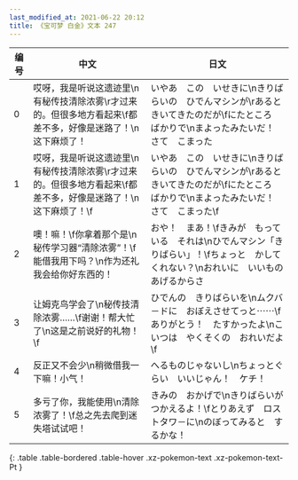 ```yaml
---
last_modified_at: 2021-06-22 20:12
title: 《宝可梦 白金》文本 247
---
```

| 编号 | 中文 | 日文 |
| ---- | ---- | ---- |
| 0 | 哎呀，我是听说这遗迹里\n有秘传技清除浓雾\r才过来的。但很多地方看起来\f都差不多，好像是迷路了！\n这下麻烦了！ | いやあ　この　いせきに\nきりばらいの　ひでんマシンが\rあると　きいてきたのだが\fにたところ　ばかりで\nまよったみたいだ！　さて　こまった |
| 1 | 哎呀，我是听说这遗迹里\n有秘传技清除浓雾\r才过来的。但很多地方看起来\f都差不多，好像是迷路了！\n这下麻烦了！\f | いやあ　この　いせきに\nきりばらいの　ひでんマシンが\rあると　きいてきたのだが\fにたところ　ばかりで\nまよったみたいだ！　さて　こまった\f |
| 2 | 噢！嘛！\f你拿着那个是\n秘传学习器“清除浓雾”！\f能借我用下吗？\n作为还礼我会给你好东西的！ | おや！　まあ！\fきみが　もっている　それは\nひでんマシン「きりばらい」！\fちょっと　かしてくれない？\nおれいに　いいもの　あげるからさ |
| 3 | 让姆克鸟学会了\n秘传技清除浓雾……\f谢谢！帮大忙了\n这是之前说好的礼物！\f | ひでんの　きりばらいを\nムクバ－ドに　おぼえさせてっと⋯⋯\fありがとう！　たすかったよ\nこいつは　やくそくの　おれいだよ\f |
| 4 | 反正又不会少\n稍微借我一下嘛！小气！ | へるものじゃないし\nちょっとぐらい　いいじゃん！　ケチ！ |
| 5 | 多亏了你，我能使用\n清除浓雾了！\f总之先去爬到迷失塔试试吧！ | きみの　おかげで\nきりばらいが　つかえるよ！\fとりあえず　ロストタワ－に\nのぼってみると　するかな！ |
{: .table .table-bordered .table-hover .xz-pokemon-text .xz-pokemon-text-Pt }
